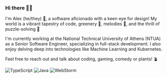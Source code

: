 ### Hi there 🦸👋

I'm Alex (he/they) 🌟, a software aficionado with a keen eye for design! My world is a vibrant tapestry of code, greenery 🌿, melodies 🎵, and the thrill of puzzle-solving 🧩

I'm currently working at the National Technical University of Athens (NTUA) as a Senior Software Engineer, specializing in full-stack development. I also enjoy delving deep into technologies like Machine Learning and Kubernetes.

Feel free to reach out and talk about coding, gaming, comedy or plants! 🪴

![TypeScript](https://shields.io/badge/TypeScript-3178C6?logo=TypeScript&logoColor=FFF&style=flat-square)
![Java](https://img.shields.io/badge/Kotlin-ED8B00?style=flat-square&logo=kotlin&logoColor=white)
![WebStorm](https://img.shields.io/badge/IntelliJ-white?logoColor=purple&logo=intellijidea)
